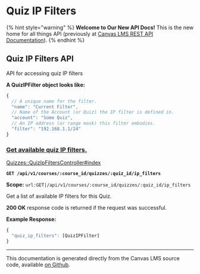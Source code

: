 # Quiz IP Filters

{% hint style="warning" %}
**Welcome to Our New API Docs!** This is the new home for all things API (previously at [Canvas LMS REST API Documentation](https://api.instructure.com)).
{% endhint %}

## Quiz IP Filters API

API for accessing quiz IP filters

**A QuizIPFilter object looks like:**

```js
{
  // A unique name for the filter.
  "name": "Current Filter",
  // Name of the Account (or Quiz) the IP filter is defined in.
  "account": "Some Quiz",
  // An IP address (or range mask) this filter embodies.
  "filter": "192.168.1.1/24"
}
```

### [Get available quiz IP filters.](#method.quizzes/quiz_ip_filters.index) <a href="#method.quizzes-quiz_ip_filters.index" id="method.quizzes-quiz_ip_filters.index"></a>

[Quizzes::QuizIpFiltersController#index](https://github.com/instructure/canvas-lms/blob/master/app/controllers/quizzes/quiz_ip_filters_controller.rb)

**`GET /api/v1/courses/:course_id/quizzes/:quiz_id/ip_filters`**

**Scope:** `url:GET|/api/v1/courses/:course_id/quizzes/:quiz_id/ip_filters`

Get a list of available IP filters for this Quiz.

**200 OK** response code is returned if the request was successful.

**Example Response:**

```js
{
  "quiz_ip_filters": [QuizIPFilter]
}
```

---

This documentation is generated directly from the Canvas LMS source code, available [on Github](https://github.com/instructure/canvas-lms).
